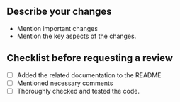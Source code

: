 ## Describe your changes
- Mention important changes
- Mention the key aspects of the changes.

## Checklist before requesting a review
- [ ] Added the related documentation to the README
- [ ] Mentioned necessary comments
- [ ] Thoroughly checked and tested the code.
